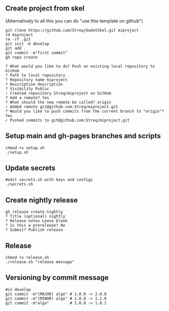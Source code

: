 ## Create project from skel
(Alternatively to all this you can do "use this template on github")

```
git clone https://github.com/Streq/GodotSkel.git miproject
cd miproject
rm -rf .git
git init -b develop
git add .
git commit -m"first commit"
gh repo create

? What would you like to do? Push an existing local repository to GitHub
? Path to local repository .
? Repository name miproject
? Description description
? Visibility Public
✓ Created repository Streq/miproject on GitHub
? Add a remote? Yes
? What should the new remote be called? origin
✓ Added remote git@github.com:Streq/miproject.git
? Would you like to push commits from the current branch to "origin"? Yes
✓ Pushed commits to git@github.com:Streq/miproject.git
```

## Setup main and gh-pages branches and scripts
```
chmod +x setup.sh
./setup.sh
```

## Update secrets
```
#edit secrets.sh with keys and configs
./secrets.sh
```

## Create nightly release
```
gh release create nightly
? Title (optional) nightly
? Release notes Leave blank
? Is this a prerelease? No
? Submit? Publish release
```

## Release
```
chmod +x release.sh
./release.sh "release message"
```

## Versioning by commit message
```
#in develop
git commit -m"(MAJOR) algo" # 1.0.0 -> 2.0.0
git commit -m"(MINOR) algo" # 1.0.0 -> 1.1.0
git commit -m"algo"         # 1.0.0 -> 1.0.1
```
